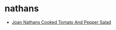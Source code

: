 # nathans

 * [Joan Nathans Cooked Tomato And Pepper Salad](../../index/j/joan-nathans-cooked-tomato-and-pepper-salad-106724.json)
